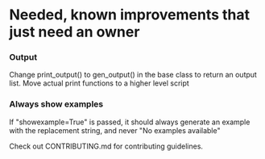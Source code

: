 # Needed, known improvements that just need an owner


### Output

Change print_output() to gen_output() in the base class to return an output list. Move actual print functions to a higher level script

### Always show examples

If "showexample=True" is passed, it should always generate an example with the replacement string, and never "No examples available"



Check out CONTRIBUTING.md for contributing guidelines.
